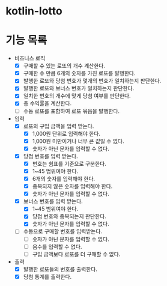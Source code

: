 # kotlin-lotto

# 기능 목록

- 비즈니스 로직
    - [x] 구매할 수 있는 로또의 개수 계산한다.
    - [x] 구매한 수 만큼 6개의 숫자를 가진 로또를 발행한다.
    - [x] 발행한 로또와 당첨 번호가 몇개의 번호가 일치하는지 판단한다.
    - [x] 발행한 로또와 보너스 번호가 일치하는지 판단한다.
    - [x] 일치한 번호의 개수에 맞게 당첨 여부를 판단한다.
    - [x] 총 수익률을 계산한다.
    - [ ] 수동 로또를 포함하여 로또 묶음을 발행한다.

- 입력
    - [x] 로또의 구입 금액을 입력 받는다.
        - [x] 1,000원 단위로 입력해야 한다.
        - [x] 1,000원 미만이거나 너무 큰 값일 수 없다.
        - [x] 숫자가 아닌 문자를 입력할 수 없다.
    - [x] 당첨 번호를 입력 받는다.
        - [x] 번호는 쉼표를 기준으로 구분한다.
        - [x] 1~45 범위여야 한다.
        - [x] 6개의 숫자를 입력해야 한다.
        - [x] 중복되지 않은 숫자를 입력해야 한다.
        - [x] 숫자가 아닌 문자를 입력할 수 없다.
    - [x] 보너스 번호를 입력 받는다.
        - [x] 1~45 범위여야 한다.
        - [x] 당첨 번호와 중복되는지 판단한다.
        - [x] 숫자가 아닌 문자를 입력할 수 없다.
    - [ ] 수동으로 구매할 번호를 입력받는다. 
        - [ ] 숫자가 아닌 문자를 입력할 수 없다.
        - [ ] 음수를 입력할 수 없다.
        - [ ] 구입 금액보다 로또를 더 구매할 수 없다.

- 출력
    - [x] 발행한 로또들의 번호를 출력한다.
    - [x] 당첨 통계를 출력한다.
